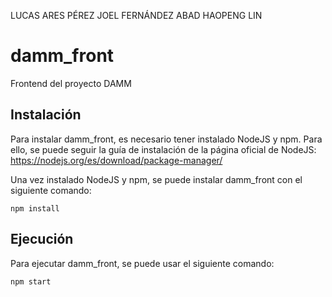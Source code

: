 LUCAS ARES PÉREZ
JOEL FERNÁNDEZ ABAD
HAOPENG LIN

# damm_front
Frontend del proyecto DAMM

## Instalación
Para instalar damm_front, es necesario tener instalado NodeJS y npm. Para ello, se puede seguir la guía de instalación de la página oficial de NodeJS: https://nodejs.org/es/download/package-manager/

Una vez instalado NodeJS y npm, se puede instalar damm_front con el siguiente comando:
```
npm install
```

## Ejecución
Para ejecutar damm_front, se puede usar el siguiente comando:
```
npm start
```
